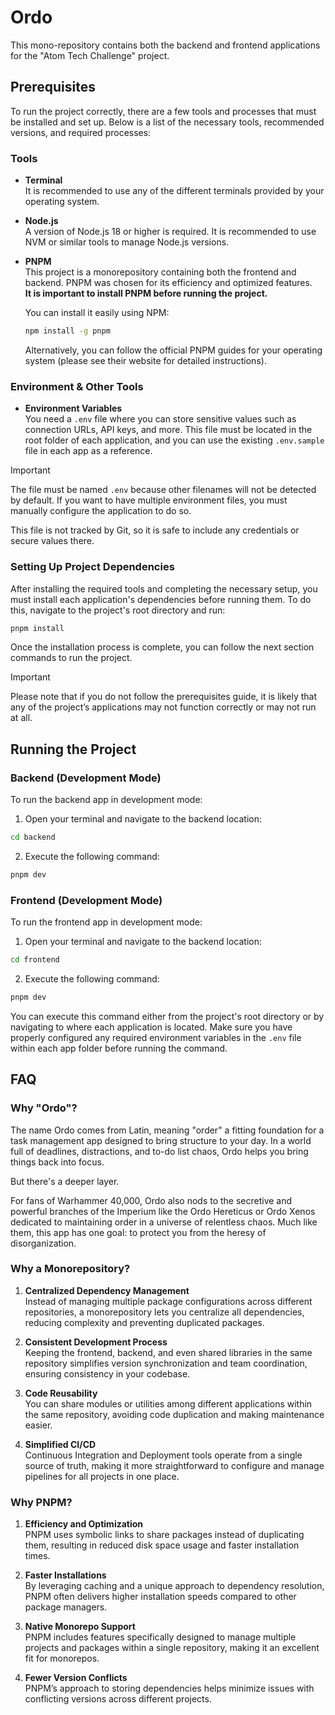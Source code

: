 # Ordo

This mono-repository contains both the backend and frontend applications for the "Atom Tech Challenge" project.

## Prerequisites

To run the project correctly, there are a few tools and processes that must be installed and set up. Below is a list of the necessary tools, recommended versions, and required processes:

### Tools

- **Terminal**  
  It is recommended to use any of the different terminals provided by your operating system.

- **Node.js**  
  A version of Node.js 18 or higher is required. It is recommended to use NVM or similar tools to manage Node.js versions.

- **PNPM**  
  This project is a monorepository containing both the frontend and backend. PNPM was chosen for its efficiency and optimized features.  
  **It is important to install PNPM before running the project.**

  You can install it easily using NPM:

  ```bash
  npm install -g pnpm
  ```

  Alternatively, you can follow the official PNPM guides for your operating system (please see their website for detailed instructions).

### Environment & Other Tools

- **Environment Variables**  
  You need a `.env` file where you can store sensitive values such as connection URLs, API keys, and more. This file must be located in the root folder of each application, and you can use the existing `.env.sample` file in each app as a reference.

> [!IMPORTANT]
> The file must be named `.env` because other filenames will not be detected by default. If you want to have multiple environment files, you must manually configure the application to do so.

This file is not tracked by Git, so it is safe to include any credentials or secure values there.

### Setting Up Project Dependencies

After installing the required tools and completing the necessary setup, you must install each application's dependencies before running them. To do this, navigate to the project's root directory and run:

```bash
pnpm install
```

Once the installation process is complete, you can follow the next section commands to run the project.

> [!IMPORTANT]  
> Please note that if you do not follow the prerequisites guide, it is likely that any of the project’s applications may not function correctly or may not run at all.

## Running the Project

### Backend (Development Mode)

To run the backend app in development mode:

1. Open your terminal and navigate to the backend location:

```bash
cd backend
```

2. Execute the following command:

```bash
pnpm dev
```

### Frontend (Development Mode)

To run the frontend app in development mode:

1. Open your terminal and navigate to the backend location:

```bash
cd frontend
```

2. Execute the following command:

```bash
pnpm dev
```

You can execute this command either from the project's root directory or by navigating to where each application is located. Make sure you have properly configured any required environment variables in the `.env` file within each app folder before running the command.

## FAQ

### Why "Ordo"?

The name Ordo comes from Latin, meaning "order" a fitting foundation for a task management app designed to bring structure to your day. In a world full of deadlines, distractions, and to-do list chaos, Ordo helps you bring things back into focus.

But there's a deeper layer.

For fans of Warhammer 40,000, Ordo also nods to the secretive and powerful branches of the Imperium like the Ordo Hereticus or Ordo Xenos dedicated to maintaining order in a universe of relentless chaos. Much like them, this app has one goal: to protect you from the heresy of disorganization.

### Why a Monorepository?

1. **Centralized Dependency Management**  
   Instead of managing multiple package configurations across different repositories, a monorepository lets you centralize all dependencies, reducing complexity and preventing duplicated packages.

2. **Consistent Development Process**  
   Keeping the frontend, backend, and even shared libraries in the same repository simplifies version synchronization and team coordination, ensuring consistency in your codebase.

3. **Code Reusability**  
   You can share modules or utilities among different applications within the same repository, avoiding code duplication and making maintenance easier.

4. **Simplified CI/CD**  
   Continuous Integration and Deployment tools operate from a single source of truth, making it more straightforward to configure and manage pipelines for all projects in one place.

### Why PNPM?

1. **Efficiency and Optimization**  
   PNPM uses symbolic links to share packages instead of duplicating them, resulting in reduced disk space usage and faster installation times.

2. **Faster Installations**  
   By leveraging caching and a unique approach to dependency resolution, PNPM often delivers higher installation speeds compared to other package managers.

3. **Native Monorepo Support**  
   PNPM includes features specifically designed to manage multiple projects and packages within a single repository, making it an excellent fit for monorepos.

4. **Fewer Version Conflicts**  
   PNPM’s approach to storing dependencies helps minimize issues with conflicting versions across different projects.
